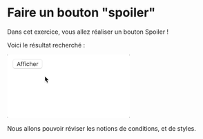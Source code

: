 # Faire un bouton "spoiler"

Dans cet exercice, vous allez réaliser un bouton Spoiler !



Voici le résultat recherché :

![Alt text](2019-12-07_22-04-15-931e066ade8e2a562c12cbda70754c8b.gif)

Nous allons pouvoir réviser les notions de conditions, et de styles.